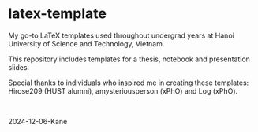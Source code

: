 # latex-template

My go-to LaTeX templates used throughout undergrad years at Hanoi University of Science and Technology, Vietnam.

This repository includes templates for a thesis, notebook and presentation slides.

Special thanks to individuals who inspired me in creating these templates: Hirose209 (HUST alumni), amysteriousperson (xPhO) and Log (xPhO).

<br />

2024-12-06-Kane
